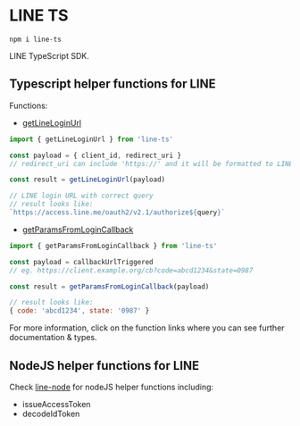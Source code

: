 # LINE TS

```
npm i line-ts
```

LINE TypeScript SDK.

## Typescript helper functions for LINE

Functions:

- [getLineLoginUrl](https://github.com/mesqueeb/line-ts/blob/production/src/lib/getLineLoginUrl.ts)

<!-- prettier-ignore-start -->
```js
import { getLineLoginUrl } from 'line-ts'

const payload = { client_id, redirect_uri }
// redirect_uri can include 'https://' and it will be formatted to LINE's requirements

const result = getLineLoginUrl(payload)

// LINE login URL with correct query
// result looks like:
`https://access.line.me/oauth2/v2.1/authorize${query}`
```
<!-- prettier-ignore-end -->

- [getParamsFromLoginCallback](https://github.com/mesqueeb/line-ts/blob/production/src/lib/getParamsFromLoginCallback.ts)

<!-- prettier-ignore-start -->
```js
import { getParamsFromLoginCallback } from 'line-ts'

const payload = callbackUrlTriggered
// eg. https://client.example.org/cb?code=abcd1234&state=0987

const result = getParamsFromLoginCallback(payload)

// result looks like:
{ code: 'abcd1234', state: '0987' }
```
<!-- prettier-ignore-end -->

For more information, click on the function links where you can see further documentation & types.

## NodeJS helper functions for LINE

Check [line-node](https://github.com/mesqueeb/line-node) for nodeJS helper functions including:

- issueAccessToken
- decodeIdToken
